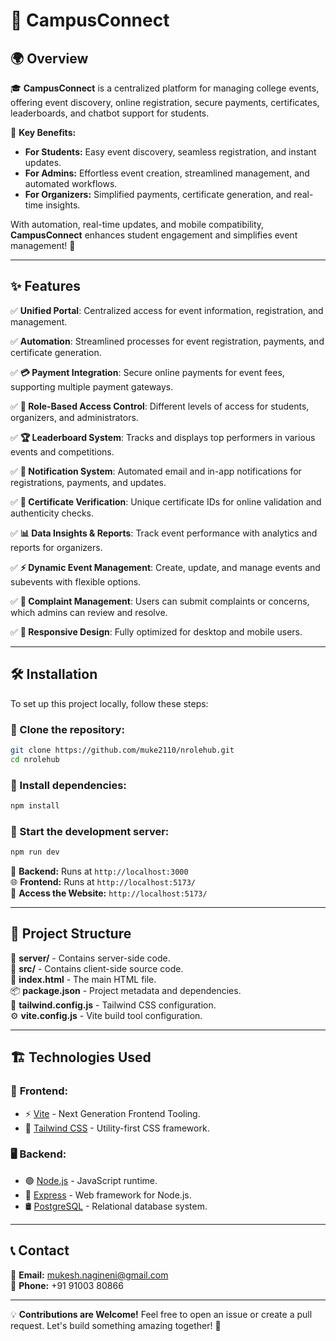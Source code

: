 # 🚀 CampusConnect

## 🌍 Overview

🎓 **CampusConnect** is a centralized platform for managing college events, offering event discovery, online registration, secure payments, certificates, leaderboards, and chatbot support for students. 

🎯 **Key Benefits:**
- **For Students:** Easy event discovery, seamless registration, and instant updates.
- **For Admins:** Effortless event creation, streamlined management, and automated workflows.
- **For Organizers:** Simplified payments, certificate generation, and real-time insights.

With automation, real-time updates, and mobile compatibility, **CampusConnect** enhances student engagement and simplifies event management! 🚀

---

## ✨ Features

✅ **Unified Portal**: Centralized access for event information, registration, and management.

✅ **Automation**: Streamlined processes for event registration, payments, and certificate generation.

✅ **💳 Payment Integration**: Secure online payments for event fees, supporting multiple payment gateways.

✅ **🔐 Role-Based Access Control**: Different levels of access for students, organizers, and administrators.

✅ **🏆 Leaderboard System**: Tracks and displays top performers in various events and competitions.

✅ **📢 Notification System**: Automated email and in-app notifications for registrations, payments, and updates.

✅ **📜 Certificate Verification**: Unique certificate IDs for online validation and authenticity checks.

✅ **📊 Data Insights & Reports**: Track event performance with analytics and reports for organizers.

✅ **⚡ Dynamic Event Management**: Create, update, and manage events and subevents with flexible options.

✅ **📩 Complaint Management**: Users can submit complaints or concerns, which admins can review and resolve.

✅ **📱 Responsive Design**: Fully optimized for desktop and mobile users.

---

## 🛠 Installation

To set up this project locally, follow these steps:

### 🔹 Clone the repository:
```bash
git clone https://github.com/muke2110/nrolehub.git
cd nrolehub
```

### 🔹 Install dependencies:
```bash
npm install
```

### 🔹 Start the development server:
```bash
npm run dev
```

🚀 **Backend:** Runs at `http://localhost:3000`  
🌐 **Frontend:** Runs at `http://localhost:5173/`  
🎯 **Access the Website:** `http://localhost:5173/`

---

## 📂 Project Structure

📁 **server/** - Contains server-side code.  
📁 **src/** - Contains client-side source code.  
📜 **index.html** - The main HTML file.  
📦 **package.json** - Project metadata and dependencies.  
🎨 **tailwind.config.js** - Tailwind CSS configuration.  
⚙️ **vite.config.js** - Vite build tool configuration.  

---

## 🏗 Technologies Used

### 🎨 **Frontend:**
- ⚡ [Vite](https://vitejs.dev/) - Next Generation Frontend Tooling.
- 🎨 [Tailwind CSS](https://tailwindcss.com/) - Utility-first CSS framework.

### 🖥 **Backend:**
- 🟢 [Node.js](https://nodejs.org/) - JavaScript runtime.
- 🚀 [Express](https://expressjs.com/) - Web framework for Node.js.
- 🛢 [PostgreSQL](https://www.postgresql.org/) - Relational database system.

---

## 📞 Contact

💌 **Email:** [mukesh.nagineni@gmail.com](mailto:mukesh.nagineni@gmail.com)  
📱 **Phone:** +91 91003 80866  

---

💡 **Contributions are Welcome!** Feel free to open an issue or create a pull request. Let's build something amazing together! 🚀

